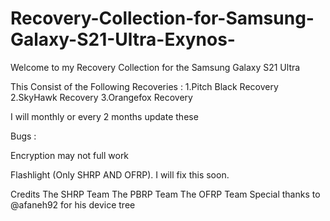 # Recovery-Collection-for-Samsung-Galaxy-S21-Ultra-Exynos-
Welcome to my Recovery Collection for the Samsung Galaxy S21 Ultra

This Consist of the Following Recoveries :
     1.Pitch Black Recovery
     2.SkyHawk Recovery
     3.Orangefox Recovery

I will monthly or every 2 months update these

Bugs :

Encryption may not full work

Flashlight (Only SHRP AND OFRP). I will fix this soon.


Credits
The SHRP Team
The PBRP Team
The OFRP Team
Special thanks to @afaneh92 for his device tree

